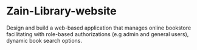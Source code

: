 # Zain-Library-website
Design and build a web-based application that manages online bookstore facilitating with role-based authorizations (e.g admin and general users), dynamic book search options.
